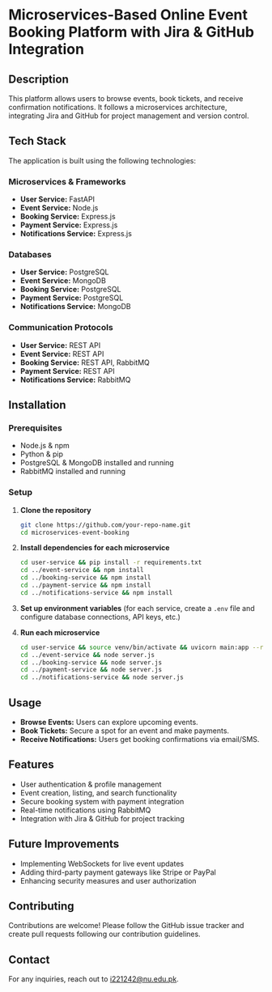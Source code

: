 # Microservices-Based Online Event Booking Platform with Jira & GitHub Integration

## Description
This platform allows users to browse events, book tickets, and receive confirmation notifications. It follows a microservices architecture, integrating Jira and GitHub for project management and version control.

## Tech Stack
The application is built using the following technologies:

### Microservices & Frameworks
- **User Service:** FastAPI
- **Event Service:** Node.js
- **Booking Service:** Express.js
- **Payment Service:** Express.js
- **Notifications Service:** Express.js

### Databases
- **User Service:** PostgreSQL
- **Event Service:** MongoDB
- **Booking Service:** PostgreSQL
- **Payment Service:** PostgreSQL
- **Notifications Service:** MongoDB

### Communication Protocols
- **User Service:** REST API
- **Event Service:** REST API
- **Booking Service:** REST API, RabbitMQ
- **Payment Service:** REST API
- **Notifications Service:** RabbitMQ

## Installation
### Prerequisites
- Node.js & npm
- Python & pip
- PostgreSQL & MongoDB installed and running
- RabbitMQ installed and running

### Setup
1. **Clone the repository**
   ```bash
   git clone https://github.com/your-repo-name.git
   cd microservices-event-booking
   ```

2. **Install dependencies for each microservice**
   ```bash
   cd user-service && pip install -r requirements.txt
   cd ../event-service && npm install
   cd ../booking-service && npm install
   cd ../payment-service && npm install
   cd ../notifications-service && npm install
   ```

3. **Set up environment variables** (for each service, create a `.env` file and configure database connections, API keys, etc.)

4. **Run each microservice**
   ```bash
   cd user-service && source venv/bin/activate && uvicorn main:app --reload
   cd ../event-service && node server.js
   cd ../booking-service && node server.js
   cd ../payment-service && node server.js
   cd ../notifications-service && node server.js
   ```

## Usage
- **Browse Events:** Users can explore upcoming events.
- **Book Tickets:** Secure a spot for an event and make payments.
- **Receive Notifications:** Users get booking confirmations via email/SMS.

## Features
- User authentication & profile management
- Event creation, listing, and search functionality
- Secure booking system with payment integration
- Real-time notifications using RabbitMQ
- Integration with Jira & GitHub for project tracking

## Future Improvements
- Implementing WebSockets for live event updates
- Adding third-party payment gateways like Stripe or PayPal
- Enhancing security measures and user authorization

## Contributing
Contributions are welcome! Please follow the GitHub issue tracker and create pull requests following our contribution guidelines.

## Contact
For any inquiries, reach out to [i221242@nu.edu.pk](mailto:your-email@example.com).

